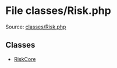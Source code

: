 File classes/Risk.php
=========

Source: [classes/Risk.php](https://github.com/PrestaShop/PrestaShop/blob/1.5.2.0/classes/Risk.php)


Classes
-------

* [RiskCore](class.RiskCore.md)

